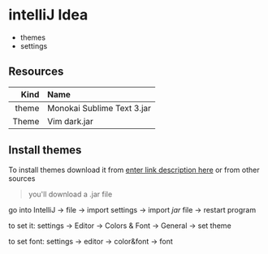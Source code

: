 # intelliJ Idea
- themes
- settings

## Resources

| Kind | Name |
| ---: | :--- |
| theme | Monokai Sublime Text 3.jar |
| Theme | Vim dark.jar |

## Install themes

To install themes download it from
[enter link description here](http://color-themes.com/)
or from other sources

> you'll download a .jar file

go into IntelliJ -> file -> import settings -> import *jar* file -> restart program

to set it: settings -> Editor -> Colors & Font -> General -> set theme

to set font:  settings -> editor -> color&font -> font
